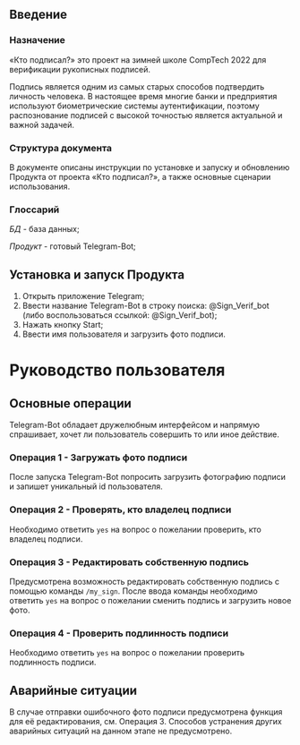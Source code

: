 ## Введение

### Назначение

«Кто подписал?» это проект на зимней школе CompTech 2022 для верификации рукописных подписей. 

Подпись является одним из самых старых способов подтвердить личность человека. В настоящее время многие банки и предприятия используют биометрические системы аутентификации, поэтому распознование подписей с высокой точностью является актуальной и важной задачей. 

### Структура документа

В документе описаны инструкции по установке и запуску и обновлению Продукта от проекта «Кто подписал?», а также основные сценарии использования.

### Глоссарий

*БД* - база данных;

*Продукт* - готовый Telegram-Bot;

## Установка и запуск Продукта

1. Открыть приложение Telegram;
2. Ввести название Telegram-Bot в строку поиска: @Sign_Verif_bot (либо воспользоваться ссылкой: @Sign_Verif_bot);
3. Нажать кнопку Start;
4. Ввести имя пользователя и загрузить фото подписи.

# Руководство пользователя

## Основные операции

Telegram-Bot обладает дружелюбным интерфейсом и напрямую спрашивает, хочет ли пользователь совершить то или иное действие. 

### Операция 1 - Загружать фото подписи

После запуска Telegram-Bot попросить загрузить фотографию подписи и запишет уникальный id пользователя. 

### Операция 2 - Проверять, кто владелец подписи

Необходимо ответить `yes` на вопрос о пожелании проверить, кто владелец подписи.

### Операция 3 - Редактировать собственную подпись

Предусмотрена возможность редактировать собственную подпись с помощью команды `/my_sign`. 
После ввода команды необходимо ответить `yes` на вопрос о пожелании сменить подпись и загрузить новое фото.  

### Операция 4 - Проверить подлинность подписи

Необходимо ответить `yes` на вопрос о пожелании проверить подлинность подписи.   

## Аварийные ситуации

В случае отправки ошибочного фото подписи предусмотрена функция для её редактирования, см. Операция 3. 
Способов устранения других аварийных ситуаций на данном этапе не предусмотрено. 
